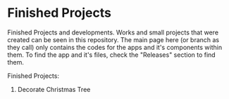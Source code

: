 # Finished Projects
Finished Projects and developments.
Works and small projects that were created can be seen in this repository.
The main page here (or branch as they call) only contains the codes for the apps and it's components within them.
To find the app and it's files, check the "Releases" section to find them.

Finished Projects:
1. Decorate Christmas Tree
